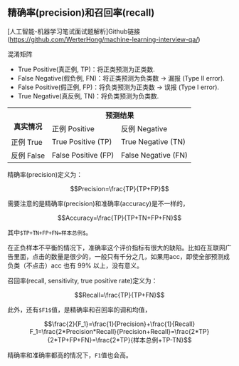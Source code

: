 ## 精确率(precision)和召回率(recall)

[人工智能-机器学习笔试面试题解析]Github链接(https://github.com/WerterHong/machine-learning-interview-qa/)

混淆矩阵

- True Positive(真正例, TP)：将正类预测为正类数.
- False Negative(假负例, FN)：将正类预测为负类数 → 漏报 (Type II error).
- False Positive(假正例, FP)：将负类预测为正类数 → 误报 (Type I error).
- True Negative(真反例, TN)：将负类预测为负类数.

<table>
  <tr>
    <th rowspan="2"><br>真实情况</th>
    <th colspan="2">预测结果</th>
  </tr>
  <tr>
    <td>正例 Positive</td>
    <td>反例 Negative</td>
  </tr>
  <tr>
    <td>正例 True</td>
    <td>True Positive (TP)</td>
    <td>True Negative (TN)</td>
  </tr>
  <tr>
    <td>反例 False</td>
    <td>False Positive (FP)</td>
    <td>False Negative (FN)</td>
  </tr>
</table>

精确率(precision)定义为：

```math
Precision=\frac{TP}{TP+FP}
```

需要注意的是精确率(precision)和准确率(accuracy)是不一样的，

```math
Accuracy=\frac{TP}{TP+TN+FP+FN}
```
其中`$TP+TN+FP+FN=样本总例$`。

在正负样本不平衡的情况下，准确率这个评价指标有很大的缺陷。比如在互联网广告里面，点击的数量是很少的，一般只有千分之几，如果用acc，即使全部预测成负类（不点击）acc 也有 99% 以上，没有意义。

召回率(recall, sensitivity, true positive rate)定义为：

```math
Recall=\frac{TP}{TP+FN}
```

此外，还有`$F1$`值，是精确率和召回率的调和均值，

```math
\frac{2}{F_1}=\frac{1}{Precision}+\frac{1}{Recall}

F_1=\frac{2*Precision*Recall}{Precision+Recall}=\frac{2*TP}{2*TP+FP+FN}=\frac{2*TP}{样本总例+TP-TN}
```

精确率和准确率都高的情况下，`F1`值也会高。